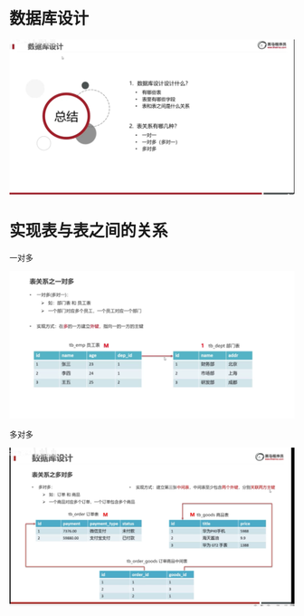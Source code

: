 # 数据库设计

![image-20220605143042672](.\数据库设计.assets\image-20220605143042672.png)



# 实现表与表之间的关系

一对多

![image-20220605143136347](.\数据库设计.assets\image-20220605143136347.png)

多对多

![image-20220605143258657](.\数据库设计.assets\image-20220605143258657.png)